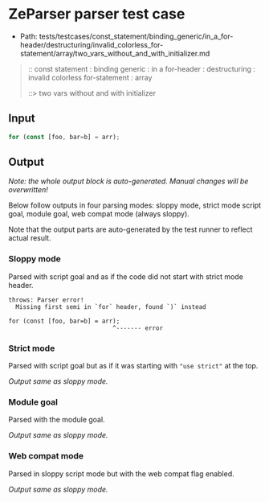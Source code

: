 # ZeParser parser test case

- Path: tests/testcases/const_statement/binding_generic/in_a_for-header/destructuring/invalid_colorless_for-statement/array/two_vars_without_and_with_initializer.md

> :: const statement : binding generic : in a for-header : destructuring : invalid colorless for-statement : array
>
> ::> two vars without and with initializer

## Input

`````js
for (const [foo, bar=b] = arr);
`````

## Output

_Note: the whole output block is auto-generated. Manual changes will be overwritten!_

Below follow outputs in four parsing modes: sloppy mode, strict mode script goal, module goal, web compat mode (always sloppy).

Note that the output parts are auto-generated by the test runner to reflect actual result.

### Sloppy mode

Parsed with script goal and as if the code did not start with strict mode header.

`````
throws: Parser error!
  Missing first semi in `for` header, found `)` instead

for (const [foo, bar=b] = arr);
                             ^------- error
`````

### Strict mode

Parsed with script goal but as if it was starting with `"use strict"` at the top.

_Output same as sloppy mode._

### Module goal

Parsed with the module goal.

_Output same as sloppy mode._

### Web compat mode

Parsed in sloppy script mode but with the web compat flag enabled.

_Output same as sloppy mode._
